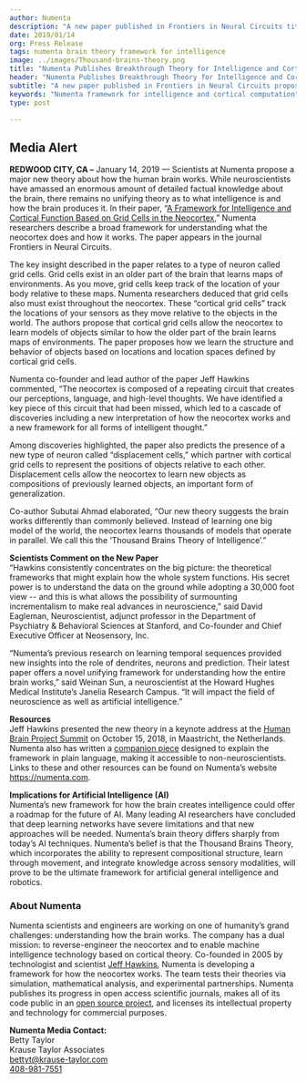 ```yaml
---
author: Numenta
description: "A new paper published in Frontiers in Neural Circuits titled, A Framework for Intelligence and Cortical Function Based on Grid Cells in the Neocortex, proposes a new way to understand how the neocortex works. Numenta’s Thousand Brains Theory of Intelligence offers significant implications for the fields of neuroscience and artificial intelligence."
date: 2019/01/14
org: Press Release
tags: numenta brain theory framework for intelligence
image: ../images/Thousand-brains-theory.png
title: "Numenta Publishes Breakthrough Theory for Intelligence and Cortical Computation"
header: "Numenta Publishes Breakthrough Theory for Intelligence and Cortical Computation"
subtitle: "A new paper published in Frontiers in Neural Circuits proposes a new way to understand how the neocortex works. Numenta’s “Thousand Brains Theory of Intelligence” offers significant implications for the fields of neuroscience and artificial intelligence."
keywords: "Numenta framework for intelligence and cortical computation"
type: post

---
```


## Media Alert

**REDWOOD CITY, CA –** January 14, 2019 — Scientists at Numenta propose a major new theory about how the human brain works. While neuroscientists have amassed an enormous amount of detailed factual knowledge about the brain, there remains no unifying theory as to what intelligence is and how the brain produces it. In their paper, “[A Framework for Intelligence and Cortical Function Based on Grid Cells in the Neocortex](/neuroscience-research/research-publications/papers/a-framework-for-intelligence-and-cortical-function-based-on-grid-cells-in-the-neocortex/),” Numenta researchers describe a broad framework for understanding what the neocortex does and how it works.  The paper appears in the journal Frontiers in Neural Circuits.

The key insight described in the paper relates to a type of neuron called grid cells. Grid cells exist in an older part of the brain that learns maps of environments. As you move, grid cells keep track of the location of your body relative to these maps. Numenta researchers deduced that grid cells also must exist throughout the neocortex. These “cortical grid cells” track the locations of your sensors as they move relative to the objects in the world. The authors propose that cortical grid cells allow the neocortex to learn models of objects similar to how the older part of the brain learns maps of environments. The paper proposes how we learn the structure and behavior of objects based on locations and location spaces defined by cortical grid cells.

Numenta co-founder and lead author of the paper Jeff Hawkins commented, “The neocortex is composed of a repeating circuit that creates our perceptions, language, and high-level thoughts. We have identified a key piece of this circuit that had been missed, which led to a cascade of discoveries including a new interpretation of how the neocortex works and a new framework for all forms of intelligent thought.”

Among discoveries highlighted, the paper also predicts the presence of a new type of neuron called “displacement cells,” which partner with cortical grid cells to represent the positions of objects relative to each other. Displacement cells allow the neocortex to learn new objects as compositions of previously learned objects, an important form of generalization.

Co-author Subutai Ahmad elaborated, “Our new theory suggests the brain works differently than commonly believed. Instead of learning one big model of the world, the neocortex learns thousands of models that operate in parallel. We call this the ‘Thousand Brains Theory of Intelligence’.”

**Scientists Comment on the New Paper** </br>
“Hawkins consistently concentrates on the big picture: the theoretical frameworks that might explain how the whole system functions. His secret power is to understand the data on the ground while adopting a 30,000 foot view -- and this is what allows the possibility of surmounting incrementalism to make real advances in neuroscience,” said David Eagleman, Neuroscientist, adjunct professor in the Department of Psychiatry & Behavioral Sciences at Stanford, and Co-founder and Chief Executive Officer at Neosensory, Inc.

“Numenta’s previous research on learning temporal sequences provided new insights into the role of dendrites, neurons and prediction. Their latest paper offers a novel unifying framework for understanding how the entire brain works,” said Weinan Sun, a neuroscientist at the Howard Hughes Medical Institute’s Janelia Research Campus. “It will impact the field of neuroscience as well as artificial intelligence.”

**Resources**</br>
Jeff Hawkins presented the new theory in a keynote address at the [Human Brain Project Summit](https://numenta.com/company/events/2018/10/15/human-brain-project-summit/) on October 15, 2018, in Maastricht, the Netherlands. Numenta also has written a [companion piece](https://numenta.com/neuroscience-research/research-publications/papers/thousand-brains-theory-of-intelligence-companion-paper/) designed to explain the framework in plain language, making it accessible to non-neuroscientists. Links to these and other resources can be found on Numenta’s website https://numenta.com.

**Implications for Artificial Intelligence (AI)**</br>
Numenta’s new framework for how the brain creates intelligence could offer a roadmap for the future of AI.  Many leading AI researchers have concluded that deep learning networks have severe limitations and that new approaches will be needed. Numenta’s brain theory differs sharply from today’s AI techniques. Numenta’s belief is that the Thousand Brains Theory, which incorporates the ability to represent compositional structure, learn through movement, and integrate knowledge across sensory modalities, will prove to be the ultimate framework for artificial general intelligence and robotics.

### About Numenta

Numenta scientists and engineers are working on one of humanity’s grand challenges: understanding how the brain works. The company has a dual mission: to reverse-engineer the neocortex and to enable machine intelligence technology based on cortical theory. Co-founded in 2005 by technologist and scientist [Jeff Hawkins](https://en.wikipedia.org/wiki/Jeff_Hawkins), Numenta is developing a framework for how the neocortex works. The team tests their theories via simulation, mathematical analysis, and experimental partnerships. Numenta publishes its progress in open access scientific journals, makes all of its code public in an [open source project](http://www.numenta.org), and licenses its intellectual property and technology for commercial purposes.

**Numenta Media Contact:**<br/>
Betty Taylor <br/>
Krause Taylor Associates <br/>
[bettyt@krause-taylor.com](mailto:bettyt@krause-taylor.com) <br/>
[408-981-7551](tel:+1-408-981-7551) <br/>
